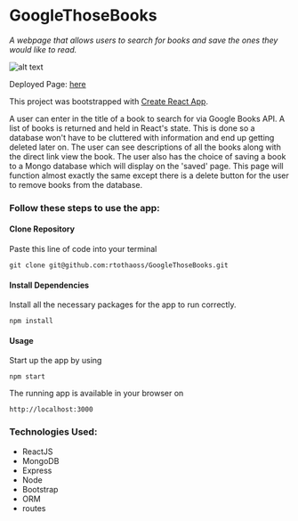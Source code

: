 # GoogleThoseBooks
*A webpage that allows users to search for books and save the ones they would like to read.*

![alt text](https://i.imgur.com/4ESTZg9.png 'harry potter books')

Deployed Page: [here](https://googlethesebooks.herokuapp.com/)

This project was bootstrapped with [Create React App](https://github.com/facebook/create-react-app).

A user can enter in the title of a book to search for via Google Books API. A list of books is returned and held in React's state. This is done so a database won't have to be cluttered with information and end up getting deleted later on. The user can see descriptions of all the books along with the direct link view the book. The user also has the choice of saving a book to a Mongo database which will display on the 'saved' page. This page will function almost exactly the same except there is a delete button for the user to remove books from the database.

### Follow these steps to use the app:

#### Clone Repository
Paste this line of code into your terminal

`` git clone git@github.com:rtothaoss/GoogleThoseBooks.git ``

#### Install Dependencies 
Install all the necessary packages for the app to run correctly.

``` npm install ```

#### Usage

Start up the app by using

`` npm start ``

The running app is available in your browser on 

`` http://localhost:3000 ``

### Technologies Used:
* ReactJS
* MongoDB
* Express
* Node
* Bootstrap
* ORM
* routes


